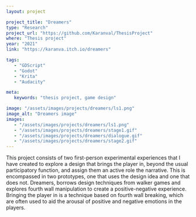 ```yaml
---
layout: project

project_title: "Dreamers"
type: "Research"
project_url: "https://github.com/Karanval/ThesisProject"
where: "Thesis project"
year: "2021"
link: "https://karanva.itch.io/dreamers"

tags: 
   - "GDScript"
   - "Godot"
   - "Krita"
   - "Audacity"

meta:
   keywords: "thesis project, game design"

image: "/assets/images/projects/dreamers/ls1.png"
image_alt: "Dreamers image"
images:
   - "/assets/images/projects/dreamers/ls1.png"
   - "/assets/images/projects/dreamers/stage1.gif"
   - "/assets/images/projects/dreamers/dialogue.gif"
   - "/assets/images/projects/dreamers/stage2.gif"
---
```

This project consists of two first-person experimental experiences that I have created to explore a design that brings the player in, beyond the usual participatory  function, and assign them an active role the narrative. This is encompassed in two prototypes, one that uses the design idea and one that does not. Dreamers, borrows design techniques from walker games and explores fourth wall manipulation to create a positive-negative experience. Bringing the player in is a technique based on fourth wall breaking, which are often used to aid the arousal of positive and negative emotions in the players.